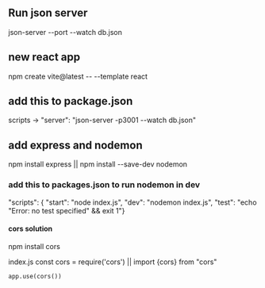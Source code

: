 ## Run json server

json-server --port <port> --watch db.json

## new react app

npm create vite@latest <name> -- --template react

## add this to package.json

scripts -> "server": "json-server -p3001 --watch db.json"

## add express and nodemon

npm install express || npm install --save-dev nodemon

### add this to packages.json to run nodemon in dev

"scripts": {
"start": "node index.js",
"dev": "nodemon index.js",
"test": "echo \"Error: no test specified\" && exit 1"}

#### cors solution

npm install cors

index.js
	const cors = require('cors') || import {cors} from "cors"

	app.use(cors())
